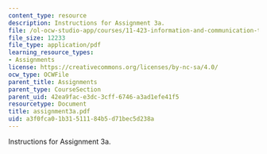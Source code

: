 ```yaml
---
content_type: resource
description: Instructions for Assignment 3a.
file: /ol-ocw-studio-app/courses/11-423-information-and-communication-technologies-in-community-development-spring-2004/a3f0fca01b31511184b5d71bec5d238a_assignment3a.pdf
file_size: 12233
file_type: application/pdf
learning_resource_types:
- Assignments
license: https://creativecommons.org/licenses/by-nc-sa/4.0/
ocw_type: OCWFile
parent_title: Assignments
parent_type: CourseSection
parent_uid: 42ea9fac-e3dc-3cff-6746-a3ad1efe41f5
resourcetype: Document
title: assignment3a.pdf
uid: a3f0fca0-1b31-5111-84b5-d71bec5d238a
---
```

Instructions for Assignment 3a.
